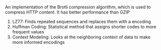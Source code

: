 An implementation of the Brotli compression algorithm, which is used to compress HTTP content. It has better performance than GZIP

1. LZ77: Finds repeated sequences and replaces them with a encoding
2. Huffman Coding: Statistical method that assigns shorter codes to more frequent values
3. Context Modeling: Looks at the neighboring context of data to make more informed encodings
